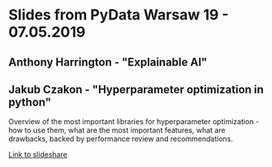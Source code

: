 # Slides from PyData Warsaw 19 - 07.05.2019

## Anthony Harrington - "Explainable AI"

## Jakub Czakon - "Hyperparameter optimization in python"
Overview of the most important libraries for hyperparameter optimization - how to use them, what are the most important features, what are drawbacks, backed by performance review and recommendations.

[Link to slideshare](https://www.linkedin.com/feed/update/urn:li:activity:6531812742406369280/)
